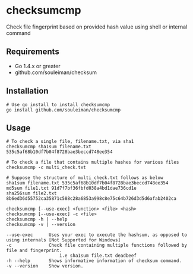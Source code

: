 checksumcmp
=========
Check file fingerprint based on provided hash value using shell or internal command

Requirements
------------
* Go 1.4.x or greater
* github.com/souleiman/checksum

## Installation
    # Use go install to install checksumcmp
    go install github.com/souleiman/checksumcmp

Usage
------------
    # To check a single file, filename.txt, via sha1
    checksumcmp sha1sum filename.txt 535c5af68b10df7b04f8728bae3beccd748ee354

    # To check a file that contains multiple hashes for various files
    checksumcmp -c multi_check.txt

    # Suppose the structure of multi_check.txt follows as below
    sha1sum filename.txt 535c5af68b10df7b04f8728bae3beccd748ee354
    md5sum file1.txt 91d7f7bf36fbfd038a4bd1dae736cd1e
    sha256sum file2.txt 8b6ed36d55752ca35871c588c28a6853a998c8e75c64b726d3d5d6afab2402ca

``` 
checksumcmp [--use-exec] <function> <file> <hash>
checksumcmp [--use-exec] -c <file>
checksumcmp -h | --help
checksumcmp -v | --version

--use-exec      Uses your exec to execute the hashsum, as opposed to using internals [Not Supported for Windows]
-c              Check file containing multiple functions followed by file and fingerprint.
                    i.e sha1sum file.txt deadbeef
-h --help       Shows informative information of checksum command.
-v --version    Show version.
```

